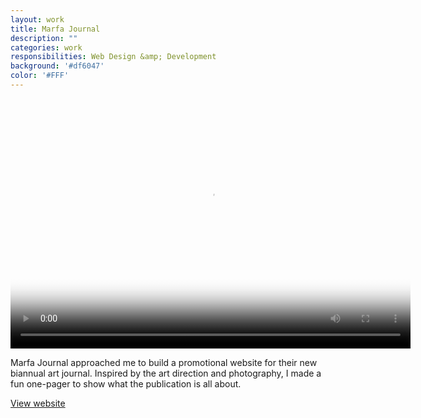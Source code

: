 ```yaml
---
layout: work
title: Marfa Journal
description: ""
categories: work
responsibilities: Web Design &amp; Development
background: '#df6047'
color: '#FFF'
---
```


<div>
  <video id="marfa" class="browser_img" title="Marfa Journal"
    preload="auto" width="640" height="400" poster="{{ site.root }}/work/marfa/marfa.png" data-setup="{}">
    <source src="{{ site.root }}/work/marfa/marfa.mp4" type='video/mp4'>
    <source src="{{ site.root }}/work/marfa/marfa.webm" type='video/webm'>
  </video>
</div>

Marfa Journal approached me to build a promotional website for their new biannual art journal. Inspired by the art direction and photography, I made a fun one-pager to show what the publication is all about.

<a href="http://marfajournal.com" class="button" rel="external">View website</a>

